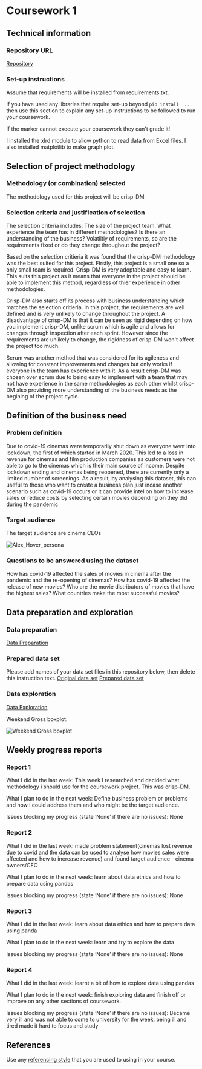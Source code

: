 # Coursework 1

## Technical information
### Repository URL

[Repository](https://github.com/ucl-comp0035/coursework-1-Yaseen048.git)

### Set-up instructions

Assume that requirements will be installed from requirements.txt.

If you have used any libraries that require set-up beyond `pip install ...` then use this section to explain any set-up
instructions to be followed to run your coursework.

If the marker cannot execute your coursework they can't grade it!

I installed the xlrd module to allow python to read data from Excel files. I also installed matplotlib to make graph plot.

## Selection of project methodology
### Methodology (or combination) selected
The methodology used for this project will be crisp-DM
### Selection criteria and justification of selection
The selection criteria includes:
    The size of the project team.
    What experience the team has in different methodologies?
    Is there an understanding of the business?
    Volatiltiy of requirements, so are the requirements fixed or do they change throughout the project?

Based on the selection critieria it was found that the crisp-DM methodology was the best suited for this project. Firstly, this project is a small one so a only small team is required. Crisp-DM is very adoptable and easy to learn. This suits this project as it means that everyone in the project should be able to implement this method, regardless of thier experience in other methodologies.

Crisp-DM also starts off its process with business understanding which matches the selection critieria. In this project, the requirements are well defined and is very unlikely to change throughout the project. A disadvantage of crisp-DM is that it can be seen as rigid depending on how you implement crisp-DM, unlike scrum which is agile and allows for changes through inspection after each sprint. However since the requirements are unlikely to change, the rigidness of crisp-DM won't affect the project too much. 
 
Scrum was another method that was considered for its agileness and allowing for constant improvements and changes but only  works if everyone in the team has experience with it. As a result crisp-DM was chosen over scrum due to being easy to implement with a team that may not have experience in the same methodologies as each other whilst crisp-DM also providing more understanding of the business needs as the begining of the project cycle.


## Definition of the business need

### Problem definition
Due to covid-19 cinemas were temporarily shut down as everyone went into lockdown, the first of which started in March 2020. This led to a loss in revenue for cinemas and film production companies as customers were not able to go to the cinemas which is their main source of income. Despite lockdown ending and cinemas being reopened, there are currently only a limited number of screenings. As a result, by analysing this dataset, this can useful to those who want to create a business plan just incase another scenario such as covid-19 occurs or it can  provide intel on how to increase sales or reduce costs by selecting certain movies depending on they did during the pandemic

### Target audience
The target audience are cinema CEOs

![Alex_Hover_persona](https://github.com/ucl-comp0035/coursework-1-Yaseen048/blob/master/Pictures/Alex_Hover_persona.png)

### Questions to be answered using the dataset
How has covid-19 affected the sales of movies in cinema after the pandemic and the re-opening of cinemas?
How has covid-19 affected the release of new movies?
Who are the movie distributors of movies that have the highest sales?
What countries make the most successful movies?

## Data preparation and exploration
### Data preparation

[Data Preparation](data_preparation.py)

### Prepared data set
Please add names of your data set files in this repository below, then delete this instruction text.
[Original data set](data)
[Prepared data set](Prepared_dataset.csv)

### Data exploration

[Data Exploration](data_exploration.py)

Weekend Gross boxplot:

![Weekend Gross boxplot](https://github.com/ucl-comp0035/coursework-1-Yaseen048/blob/master/Pictures/Weekend_gross_boxplot.png)

## Weekly progress reports

### Report 1

What I did in the last week:
This week I researched and decided what methodology i should use for the coursework project. This was crisp-DM.

What I plan to do in the next week:
Define business problem or problems  and how i could address them and who might be the target audience.

Issues blocking my progress (state ‘None’ if there are no issues):
None

### Report 2

What I did in the last week:
made problem statement(cinemas lost revenue due to covid and the data can be used to analyse how movies sales were affected and how to increase revenue) and found target audience - cinema owners/CEO

What I plan to do in the next week:
learn about data ethics and how to prepare data using pandas

Issues blocking my progress (state ‘None’ if there are no issues):
None

### Report 3

What I did in the last week:
learn about data ethics and how to prepare data using panda

What I plan to do in the next week:
learn and try to explore the data

Issues blocking my progress (state ‘None’ if there are no issues):
None

### Report 4

What I did in the last week:
learnt a bit of how to explore data using pandas

What I plan to do in the next week:
finish exploring data and finish off or improve on any other sections of coursework.

Issues blocking my progress (state ‘None’ if there are no issues):
Became very ill and was not able to come to university for the week. being ill and tired made it hard to focus and study

## References
Use any [referencing style](https://library-guides.ucl.ac.uk/referencing-plagiarism/referencing-styles) that you are
used to using in your course.

